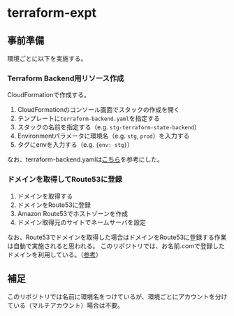 # terraform-expt

## 事前準備

環境ごとに以下を実施する。

### Terraform Backend用リソース作成
CloudFormationで作成する。
1. CloudFormationのコンソール画面でスタックの作成を開く
1. テンプレートに`terraform-backend.yaml`を指定する
1. スタックの名前を指定する（e.g. `stg-terraform-state-backend`）
1. Environmentパラメータに環境名（e.g. `stg`, `prod`）を入力する
1. タグにenvを入力する（e.g. `{env: stg}`）

なお、terraform-backend.yamlは[こちら](https://dev.classmethod.jp/articles/terraform-state-backend-cfn-service-catalog/)を参考にした。

### ドメインを取得してRoute53に登録
1. ドメインを取得する
1. ドメインをRoute53に登録
  1. Amazon Route53でホストゾーンを作成
  1. ドメイン取得元のサイトでネームサーバを設定

なお、Route53でドメインを取得した場合はドメインをRoute53に登録する作業は自動で実施されると思われる。
このリポジトリでは、お名前.comで登録したドメインを利用している。（[参考](https://dev.classmethod.jp/articles/route53-domain-onamae/)）

## 補足
このリポジトリでは名前に環境名をつけているが、環境ごとにアカウントを分けている（マルチアカウント）場合は不要。
